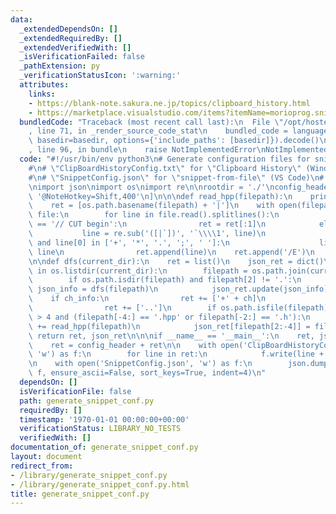 ```yaml
---
data:
  _extendedDependsOn: []
  _extendedRequiredBy: []
  _extendedVerifiedWith: []
  _isVerificationFailed: false
  _pathExtension: py
  _verificationStatusIcon: ':warning:'
  attributes:
    links:
    - https://blank-note.sakura.ne.jp/topics/clipboard_history.html
    - https://marketplace.visualstudio.com/items?itemName=morioprog.snippet-from-file
  bundledCode: "Traceback (most recent call last):\n  File \"/opt/hostedtoolcache/Python/3.10.2/x64/lib/python3.10/site-packages/onlinejudge_verify/documentation/build.py\"\
    , line 71, in _render_source_code_stat\n    bundled_code = language.bundle(stat.path,\
    \ basedir=basedir, options={'include_paths': [basedir]}).decode()\n  File \"/opt/hostedtoolcache/Python/3.10.2/x64/lib/python3.10/site-packages/onlinejudge_verify/languages/python.py\"\
    , line 96, in bundle\n    raise NotImplementedError\nNotImplementedError\n"
  code: "#!/usr/bin/env python3\n# Generate configuration files for snippet managers\n\
    #\n# \"ClipBoardHistoryConfig.txt\" for \"Clipboard History\" (Windows)\n# https://blank-note.sakura.ne.jp/topics/clipboard_history.html\n\
    #\n# \"SnippetConfig.json\" for \"snippet-from-file\" (VS Code)\n# https://marketplace.visualstudio.com/items?itemName=morioprog.snippet-from-file\n\
    \nimport json\nimport os\nimport re\n\nrootdir = './'\nconfig_header = [\n   \
    \ '@NoteHotkey=Shift,400'\n]\n\n\ndef read_hpp(filepath):\n    print(filepath)\n\
    \    ret = [os.path.basename(filepath) + '|']\n    with open(filepath, 'r') as\
    \ file:\n        for line in file.read().splitlines():\n            if line[:12]\
    \ == '// CUT begin':\n                ret = ret[:1]\n            else:\n     \
    \           line = re.sub('([|`])', '`\\\\1', line)\n                if len(line)\
    \ and line[0] in ['+', '*', '.', ';', ' ']:\n                    line = '`' +\
    \ line\n                ret.append(line)\n    ret.append('/E')\n    return ret\n\
    \n\ndef dfs(current_dir):\n    ret = list()\n    json_ret = dict()\n    for ch\
    \ in os.listdir(current_dir):\n        filepath = os.path.join(current_dir, ch)\n\
    \        if os.path.isdir(filepath) and filepath[2] != '.':\n            ch_info,\
    \ json_info = dfs(filepath)\n            json_ret.update(json_info)\n        \
    \    if ch_info:\n                ret += ['+' + ch]\n                ret += ch_info\n\
    \                ret += ['..']\n        if os.path.isfile(filepath) and len(filepath)\
    \ > 4 and (filepath[-4:] == '.hpp' or filepath[-2:] == '.h'):\n            ret\
    \ += read_hpp(filepath)\n            json_ret[filepath[2:-4]] = filepath\n   \
    \ return ret, json_ret\n\n\nif __name__ == '__main__':\n    ret, json_ret = dfs(rootdir)\n\
    \    ret = config_header + ret\n\n    with open('ClipBoardHistoryConfig.txt',\
    \ 'w') as f:\n        for line in ret:\n            f.write(line + '\\r\\n')\n\
    \n    with open('SnippetConfig.json', 'w') as f:\n        json.dump(json_ret,\
    \ f, ensure_ascii=False, sort_keys=True, indent=4)\n"
  dependsOn: []
  isVerificationFile: false
  path: generate_snippet_conf.py
  requiredBy: []
  timestamp: '1970-01-01 00:00:00+00:00'
  verificationStatus: LIBRARY_NO_TESTS
  verifiedWith: []
documentation_of: generate_snippet_conf.py
layout: document
redirect_from:
- /library/generate_snippet_conf.py
- /library/generate_snippet_conf.py.html
title: generate_snippet_conf.py
---
```

